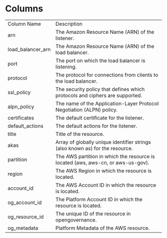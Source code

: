 # Columns  

<table>
	<tr><td>Column Name</td><td>Description</td></tr>
	<tr><td>arn</td><td>The Amazon Resource Name (ARN) of the listener.</td></tr>
	<tr><td>load_balancer_arn</td><td>The Amazon Resource Name (ARN) of the load balancer.</td></tr>
	<tr><td>port</td><td>The port on which the load balancer is listening.</td></tr>
	<tr><td>protocol</td><td>The protocol for connections from clients to the load balancer.</td></tr>
	<tr><td>ssl_policy</td><td>The security policy that defines which protocols and ciphers are supported.</td></tr>
	<tr><td>alpn_policy</td><td>The name of the Application-Layer Protocol Negotiation (ALPN) policy.</td></tr>
	<tr><td>certificates</td><td>The default certificate for the listener.</td></tr>
	<tr><td>default_actions</td><td>The default actions for the listener.</td></tr>
	<tr><td>title</td><td>Title of the resource.</td></tr>
	<tr><td>akas</td><td>Array of globally unique identifier strings (also known as) for the resource.</td></tr>
	<tr><td>partition</td><td>The AWS partition in which the resource is located (aws, aws-cn, or aws-us-gov).</td></tr>
	<tr><td>region</td><td>The AWS Region in which the resource is located.</td></tr>
	<tr><td>account_id</td><td>The AWS Account ID in which the resource is located.</td></tr>
	<tr><td>og_account_id</td><td>The Platform Account ID in which the resource is located.</td></tr>
	<tr><td>og_resource_id</td><td>The unique ID of the resource in opengovernance.</td></tr>
	<tr><td>og_metadata</td><td>Platform Metadata of the AWS resource.</td></tr>
</table>